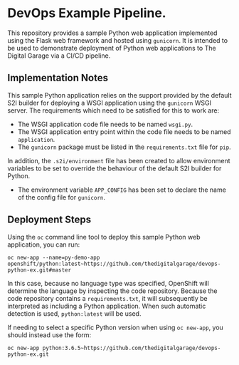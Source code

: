 # DevOps Example Pipeline.

This repository provides a sample Python web application implemented using the Flask web framework and hosted using ``gunicorn``. It is intended to be used to demonstrate deployment of Python web applications to The Digital Garage via a CI/CD pipeline.

## Implementation Notes

This sample Python application relies on the support provided by the default S2I builder for deploying a WSGI application using the ``gunicorn`` WSGI server. The requirements which need to be satisfied for this to work are:

* The WSGI application code file needs to be named ``wsgi.py``.
* The WSGI application entry point within the code file needs to be named ``application``.
* The ``gunicorn`` package must be listed in the ``requirements.txt`` file for ``pip``.

In addition, the ``.s2i/environment`` file has been created to allow environment variables to be set to override the behaviour of the default S2I builder for Python.

* The environment variable ``APP_CONFIG`` has been set to declare the name of the config file for ``gunicorn``.

## Deployment Steps

Using the ``oc`` command line tool to deploy this sample Python web application, you can run:

```
oc new-app --name=py-demo-app openshift/python:latest~https://github.com/thedigitalgarage/devops-python-ex.git#master
```

In this case, because no language type was specified, OpenShift will determine the language by inspecting the code repository. Because the code repository contains a ``requirements.txt``, it will subsequently be interpreted as including a Python application. When such automatic detection is used, ``python:latest`` will be used.

If needing to select a specific Python version when using ``oc new-app``, you should instead use the form:

```
oc new-app python:3.6.5~https://github.com/thedigitalgarage/devops-python-ex.git
```
